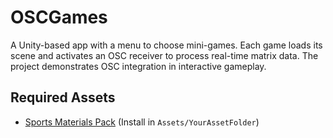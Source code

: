 # OSCGames
A Unity-based app with a menu to choose mini-games. Each game loads its scene and activates an OSC receiver to process real-time matrix data. The project demonstrates OSC integration in interactive gameplay.

## Required Assets
- [Sports Materials Pack](https://assetstore.unity.com/packages/3d/characters/free-sports-kit-239377) (Install in `Assets/YourAssetFolder`)
